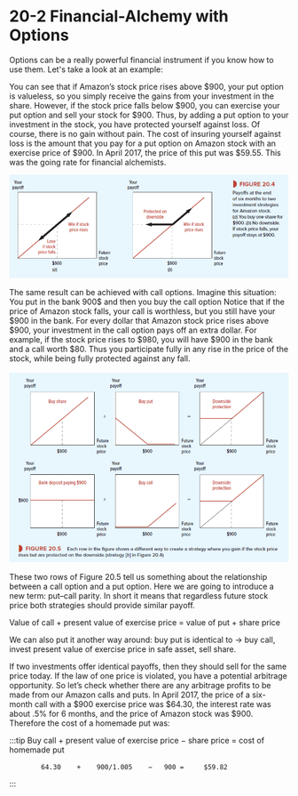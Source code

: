 # 20-2 Financial-Alchemy with Options
Options can be a really powerful financial instrument if you know how to use them.  Let's take a look at an example:

You can see that if Amazon’s stock price rises above $900, your put option is valueless, so you simply receive the gains from your investment in the share. However, if the stock price falls below $900, you can exercise your put option and sell your stock  for $900. Thus, by adding a put option to your investment in the stock, you have protected
yourself against loss. Of course, there is no gain without pain. The cost of insuring yourself against loss is the amount that you pay for a put option on Amazon stock with an exercise price of $900. In April 2017, the price of this put was $59.55. This was the going rate for financial alchemists.

![downsideProtection](../img/downsideProtection.png)

The same result can be achieved with call options. Imagine this situation: 
You put in the bank 900$ and then you buy the call option Notice that if the price of Amazon stock falls, your call is worthless, but you still have your $900 in the bank. For every dollar that Amazon stock price rises above $900, your investment in the call option pays off an extra dollar. For example, if the stock price rises to $980, you will have $900 in the bank and a call worth $80. Thus you participate fully in any rise in the price of the stock, while being fully protected against any fall.

![downsideProtectionForCallAndPut](../img/downsideProtectionForCallAndPut.png)

These two rows of Figure 20.5 tell us something about the relationship between a call option and a put option. Here we are going to introduce a new term: put–call parity. In short it means that regardless future stock price both strategies should provide similar payoff.

Value of call + present value of exercise price = value of put + share price

We can also put it another way around: buy put is identical to -> buy call, invest present value of exercise price in safe asset, sell share.

If two investments offer identical payoffs, then they should sell for the same price today. If the law of one price is violated, you have a potential arbitrage opportunity. So let’s check whether there are any arbitrage profits to be made from our Amazon calls and puts. In April 2017, the price of a six-month call with a $900 exercise price was $64.30, the interest rate was about .5% for 6 months, and the price of Amazon stock was $900. Therefore the cost of a homemade put was: 

:::tip
Buy call + present value of exercise price − share price = cost of homemade put

            64.30    +    900/1.005    −   900 =     $59.82
:::
            